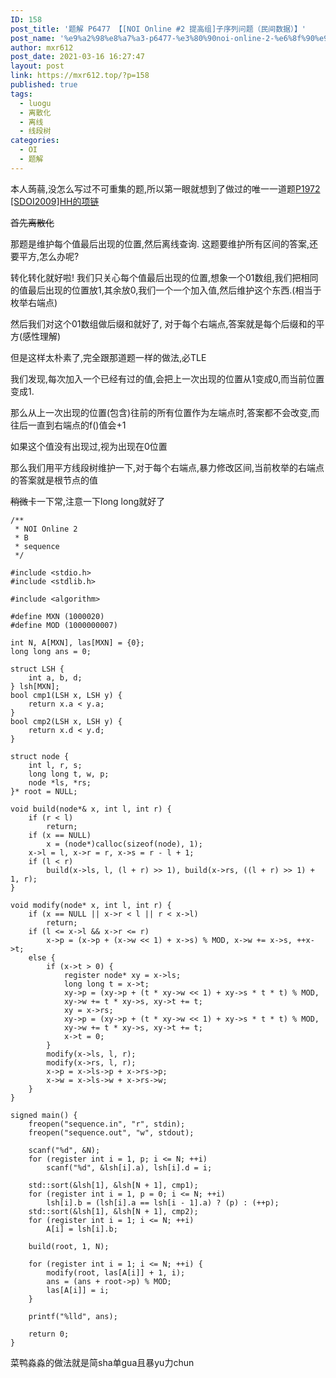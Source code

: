 ```yaml
---
ID: 158
post_title: '题解 P6477 【[NOI Online #2 提高组]子序列问题（民间数据）】'
post_name: '%e9%a2%98%e8%a7%a3-p6477-%e3%80%90noi-online-2-%e6%8f%90%e9%ab%98%e7%bb%84%e5%ad%90%e5%ba%8f%e5%88%97%e9%97%ae%e9%a2%98%ef%bc%88%e6%b0%91%e9%97%b4%e6%95%b0%e6%8d%ae%ef%bc%89%e3%80%91'
author: mxr612
post_date: 2021-03-16 16:27:47
layout: post
link: https://mxr612.top/?p=158
published: true
tags:
  - luogu
  - 离散化
  - 离线
  - 线段树
categories:
  - OI
  - 题解
---
```

本人蒟蒻,没怎么写过不可重集的题,所以第一眼就想到了做过的唯一一道题<a class="wp-editor-md-post-content-link" href="https://www.luogu.com.cn/problem/P1972">P1972 [SDOI2009]HH的项链</a>

<del>首先离散化</del>

那题是维护每个值最后出现的位置,然后离线查询.
这题要维护所有区间的答案,还要平方,怎么办呢?

转化转化就好啦!
我们只关心每个值最后出现的位置,想象一个01数组,我们把相同的值最后出现的位置放1,其余放0,我们一个一个加入值,然后维护这个东西.(相当于枚举右端点)

然后我们对这个01数组做后缀和就好了,
对于每个右端点,答案就是每个后缀和的平方(感性理解)

但是这样太朴素了,完全跟那道题一样的做法,必TLE

我们发现,每次加入一个已经有过的值,会把上一次出现的位置从1变成0,而当前位置变成1.

那么从上一次出现的位置(包含)往前的所有位置作为左端点时,答案都不会改变,而往后一直到右端点的f()值会+1

如果这个值没有出现过,视为出现在0位置

那么我们用平方线段树维护一下,对于每个右端点,暴力修改区间,当前枚举的右端点的答案就是根节点的值

<del>稍微</del>卡一下常,注意一下long long就好了

<pre><code class="language-cpp line-numbers">/**
 * NOI Online 2
 * B
 * sequence
 */

#include &lt;stdio.h&gt;
#include &lt;stdlib.h&gt;

#include &lt;algorithm&gt;

#define MXN (1000020)
#define MOD (1000000007)

int N, A[MXN], las[MXN] = {0};
long long ans = 0;

struct LSH {
    int a, b, d;
} lsh[MXN];
bool cmp1(LSH x, LSH y) {
    return x.a &lt; y.a;
}
bool cmp2(LSH x, LSH y) {
    return x.d &lt; y.d;
}

struct node {
    int l, r, s;
    long long t, w, p;
    node *ls, *rs;
}* root = NULL;

void build(node*&amp; x, int l, int r) {
    if (r &lt; l)
        return;
    if (x == NULL)
        x = (node*)calloc(sizeof(node), 1);
    x-&gt;l = l, x-&gt;r = r, x-&gt;s = r - l + 1;
    if (l &lt; r)
        build(x-&gt;ls, l, (l + r) &gt;&gt; 1), build(x-&gt;rs, ((l + r) &gt;&gt; 1) + 1, r);
}

void modify(node* x, int l, int r) {
    if (x == NULL || x-&gt;r &lt; l || r &lt; x-&gt;l)
        return;
    if (l &lt;= x-&gt;l &amp;&amp; x-&gt;r &lt;= r)
        x-&gt;p = (x-&gt;p + (x-&gt;w &lt;&lt; 1) + x-&gt;s) % MOD, x-&gt;w += x-&gt;s, ++x-&gt;t;
    else {
        if (x-&gt;t &gt; 0) {
            register node* xy = x-&gt;ls;
            long long t = x-&gt;t;
            xy-&gt;p = (xy-&gt;p + (t * xy-&gt;w &lt;&lt; 1) + xy-&gt;s * t * t) % MOD,
            xy-&gt;w += t * xy-&gt;s, xy-&gt;t += t;
            xy = x-&gt;rs;
            xy-&gt;p = (xy-&gt;p + (t * xy-&gt;w &lt;&lt; 1) + xy-&gt;s * t * t) % MOD,
            xy-&gt;w += t * xy-&gt;s, xy-&gt;t += t;
            x-&gt;t = 0;
        }
        modify(x-&gt;ls, l, r);
        modify(x-&gt;rs, l, r);
        x-&gt;p = x-&gt;ls-&gt;p + x-&gt;rs-&gt;p;
        x-&gt;w = x-&gt;ls-&gt;w + x-&gt;rs-&gt;w;
    }
}

signed main() {
    freopen("sequence.in", "r", stdin);
    freopen("sequence.out", "w", stdout);

    scanf("%d", &amp;N);
    for (register int i = 1, p; i &lt;= N; ++i)
        scanf("%d", &amp;lsh[i].a), lsh[i].d = i;

    std::sort(&amp;lsh[1], &amp;lsh[N + 1], cmp1);
    for (register int i = 1, p = 0; i &lt;= N; ++i)
        lsh[i].b = (lsh[i].a == lsh[i - 1].a) ? (p) : (++p);
    std::sort(&amp;lsh[1], &amp;lsh[N + 1], cmp2);
    for (register int i = 1; i &lt;= N; ++i)
        A[i] = lsh[i].b;

    build(root, 1, N);

    for (register int i = 1; i &lt;= N; ++i) {
        modify(root, las[A[i]] + 1, i);
        ans = (ans + root-&gt;p) % MOD;
        las[A[i]] = i;
    }

    printf("%lld", ans);

    return 0;
}
</code></pre>

菜鸭淼淼的做法就是简sha单gua且暴yu力chun